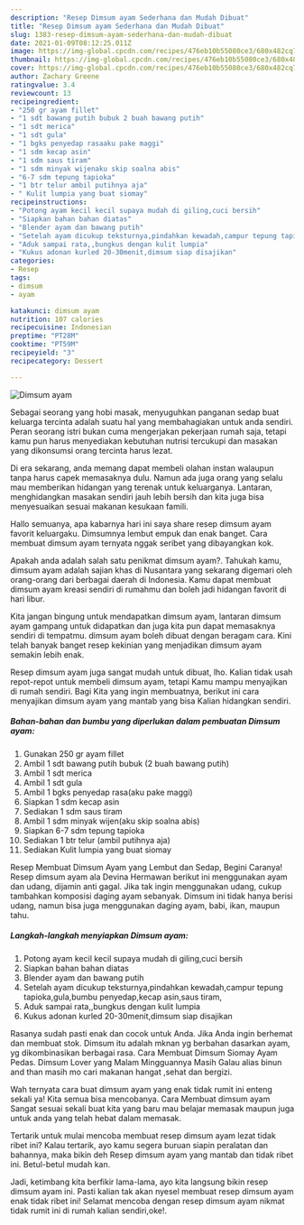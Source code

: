 ```yaml
---
description: "Resep Dimsum ayam Sederhana dan Mudah Dibuat"
title: "Resep Dimsum ayam Sederhana dan Mudah Dibuat"
slug: 1383-resep-dimsum-ayam-sederhana-dan-mudah-dibuat
date: 2021-01-09T08:12:25.011Z
image: https://img-global.cpcdn.com/recipes/476eb10b55080ce3/680x482cq70/dimsum-ayam-foto-resep-utama.jpg
thumbnail: https://img-global.cpcdn.com/recipes/476eb10b55080ce3/680x482cq70/dimsum-ayam-foto-resep-utama.jpg
cover: https://img-global.cpcdn.com/recipes/476eb10b55080ce3/680x482cq70/dimsum-ayam-foto-resep-utama.jpg
author: Zachary Greene
ratingvalue: 3.4
reviewcount: 13
recipeingredient:
- "250 gr ayam fillet"
- "1 sdt bawang putih bubuk 2 buah bawang putih"
- "1 sdt merica"
- "1 sdt gula"
- "1 bgks penyedap rasaaku pake maggi"
- "1 sdm kecap asin"
- "1 sdm saus tiram"
- "1 sdm minyak wijenaku skip soalna abis"
- "6-7 sdm tepung tapioka"
- "1 btr telur ambil putihnya aja"
- " Kulit lumpia yang buat siomay"
recipeinstructions:
- "Potong ayam kecil kecil supaya mudah di giling,cuci bersih"
- "Siapkan bahan bahan diatas"
- "Blender ayam dan bawang putih"
- "Setelah ayam dicukup teksturnya,pindahkan kewadah,campur tepung tapioka,gula,bumbu penyedap,kecap asin,saus tiram,"
- "Aduk sampai rata,,bungkus dengan kulit lumpia"
- "Kukus adonan kurled 20-30menit,dimsum siap disajikan"
categories:
- Resep
tags:
- dimsum
- ayam

katakunci: dimsum ayam 
nutrition: 107 calories
recipecuisine: Indonesian
preptime: "PT28M"
cooktime: "PT59M"
recipeyield: "3"
recipecategory: Dessert

---
```



![Dimsum ayam](https://img-global.cpcdn.com/recipes/476eb10b55080ce3/680x482cq70/dimsum-ayam-foto-resep-utama.jpg)

Sebagai seorang yang hobi masak, menyuguhkan panganan sedap buat keluarga tercinta adalah suatu hal yang membahagiakan untuk anda sendiri. Peran seorang istri bukan cuma mengerjakan pekerjaan rumah saja, tetapi kamu pun harus menyediakan kebutuhan nutrisi tercukupi dan masakan yang dikonsumsi orang tercinta harus lezat.

Di era  sekarang, anda memang dapat membeli olahan instan walaupun tanpa harus capek memasaknya dulu. Namun ada juga orang yang selalu mau memberikan hidangan yang terenak untuk keluarganya. Lantaran, menghidangkan masakan sendiri jauh lebih bersih dan kita juga bisa menyesuaikan sesuai makanan kesukaan famili. 

Hallo semuanya, apa kabarnya hari ini saya share resep dimsum ayam favorit keluargaku. Dimsumnya lembut empuk dan enak banget. Cara membuat dimsum ayam ternyata nggak seribet yang dibayangkan kok.

Apakah anda adalah salah satu penikmat dimsum ayam?. Tahukah kamu, dimsum ayam adalah sajian khas di Nusantara yang sekarang digemari oleh orang-orang dari berbagai daerah di Indonesia. Kamu dapat membuat dimsum ayam kreasi sendiri di rumahmu dan boleh jadi hidangan favorit di hari libur.

Kita jangan bingung untuk mendapatkan dimsum ayam, lantaran dimsum ayam gampang untuk didapatkan dan juga kita pun dapat memasaknya sendiri di tempatmu. dimsum ayam boleh dibuat dengan beragam cara. Kini telah banyak banget resep kekinian yang menjadikan dimsum ayam semakin lebih enak.

Resep dimsum ayam juga sangat mudah untuk dibuat, lho. Kalian tidak usah repot-repot untuk membeli dimsum ayam, tetapi Kamu mampu menyajikan di rumah sendiri. Bagi Kita yang ingin membuatnya, berikut ini cara menyajikan dimsum ayam yang mantab yang bisa Kalian hidangkan sendiri.

<!--inarticleads1-->

##### Bahan-bahan dan bumbu yang diperlukan dalam pembuatan Dimsum ayam:

1. Gunakan 250 gr ayam fillet
1. Ambil 1 sdt bawang putih bubuk (2 buah bawang putih)
1. Ambil 1 sdt merica
1. Ambil 1 sdt gula
1. Ambil 1 bgks penyedap rasa(aku pake maggi)
1. Siapkan 1 sdm kecap asin
1. Sediakan 1 sdm saus tiram
1. Ambil 1 sdm minyak wijen(aku skip soalna abis)
1. Siapkan 6-7 sdm tepung tapioka
1. Sediakan 1 btr telur (ambil putihnya aja)
1. Sediakan  Kulit lumpia yang buat siomay


Resep Membuat Dimsum Ayam yang Lembut dan Sedap, Begini Caranya! Resep dimsum ayam ala Devina Hermawan berikut ini menggunakan ayam dan udang, dijamin anti gagal. Jika tak ingin menggunakan udang, cukup tambahkan komposisi daging ayam sebanyak. Dimsum ini tidak hanya berisi udang, namun bisa juga menggunakan daging ayam, babi, ikan, maupun tahu. 

<!--inarticleads2-->

##### Langkah-langkah menyiapkan Dimsum ayam:

1. Potong ayam kecil kecil supaya mudah di giling,cuci bersih
1. Siapkan bahan bahan diatas
1. Blender ayam dan bawang putih
1. Setelah ayam dicukup teksturnya,pindahkan kewadah,campur tepung tapioka,gula,bumbu penyedap,kecap asin,saus tiram,
1. Aduk sampai rata,,bungkus dengan kulit lumpia
1. Kukus adonan kurled 20-30menit,dimsum siap disajikan


Rasanya sudah pasti enak dan cocok untuk Anda. Jika Anda ingin berhemat dan membuat stok. Dimsum itu adalah mknan yg berbahan dasarkan ayam, yg dikombinasikan berbagai rasa. Cara Membuat Dimsum Siomay Ayam Pedas. Dimsum Lover yang Malam Mingguannya Masih Galau alias binun and than masih mo cari makanan hangat ,sehat dan bergizi. 

Wah ternyata cara buat dimsum ayam yang enak tidak rumit ini enteng sekali ya! Kita semua bisa mencobanya. Cara Membuat dimsum ayam Sangat sesuai sekali buat kita yang baru mau belajar memasak maupun juga untuk anda yang telah hebat dalam memasak.

Tertarik untuk mulai mencoba membuat resep dimsum ayam lezat tidak ribet ini? Kalau tertarik, ayo kamu segera buruan siapin peralatan dan bahannya, maka bikin deh Resep dimsum ayam yang mantab dan tidak ribet ini. Betul-betul mudah kan. 

Jadi, ketimbang kita berfikir lama-lama, ayo kita langsung bikin resep dimsum ayam ini. Pasti kalian tak akan nyesel membuat resep dimsum ayam enak tidak ribet ini! Selamat mencoba dengan resep dimsum ayam nikmat tidak rumit ini di rumah kalian sendiri,oke!.

